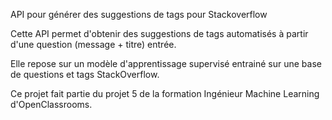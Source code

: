 API pour générer des suggestions de tags pour Stackoverflow

Cette API permet d'obtenir des suggestions de tags automatisés à partir d'une question (message + titre) entrée.

Elle repose sur un modèle d'apprentissage supervisé entrainé sur une base de questions et tags StackOverflow.

Ce projet fait partie du projet 5 de la formation Ingénieur Machine Learning d'OpenClassrooms.